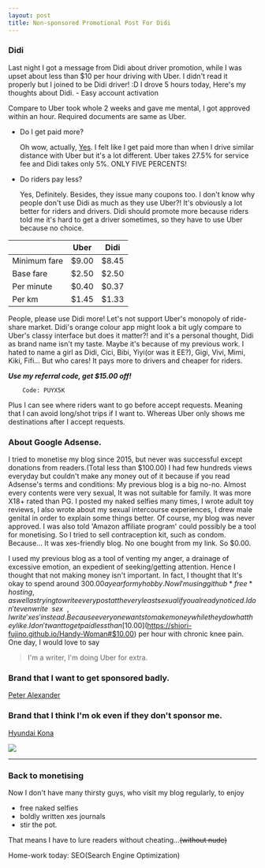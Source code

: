 ```yaml
---
layout: post
title: Non-sponsored Promotional Post For Didi
---
```


<h3>Didi</h3>
Last night I got a message from Didi about driver promotion, while I was upset about less than $10 per hour driving with Uber. I didn't read it properly but I joined to be Didi driver! :D I drove 5 hours today, Here's my thoughts about Didi.
- Easy account activation

  Compare to Uber took whole 2 weeks and gave me mental, I got approved within an hour. Required documents are same as Uber.

- Do I get paid more?

  Oh wow, actually, [Yes](https://australia.didiglobal.com/driver/didi-advance/). I felt like I get paid more than when I drive similar distance with Uber but it's a lot different. Uber takes 27.5% for service fee and Didi takes only 5%. ONLY FIVE PERCENTS!

- Do riders pay less?

  Yes, Definitely. Besides, they issue many coupons too. I don't know why people don't use Didi as much as they use Uber?! It's obviously a lot better for riders and drivers. Didi should promote more because riders told me it's hard to get a driver sometimes, so they have to use Uber because no choice.

|              | Uber  | Didi  |
|--------------|-------|-------|
| Minimum fare | $9.00 | $8.45 |
| Base fare    | $2.50 | $2.50 |
| Per minute   | $0.40 | $0.37 |
| Per km       | $1.45 | $1.33 |


People, please use Didi more! Let's not support Uber's monopoly of ride-share market. Didi's orange colour app might look a bit ugly compare to Uber's classy interface but does it matter?! and it's a personal thought, Didi as brand name isn't my taste. Maybe it's because of my previous work. I hated to name a girl as Didi, Cici, Bibi, Yiyi(or was it EE?), Gigi, Vivi, Mimi, Kiki, Fifi... But who cares! It pays more to drivers and cheaper for riders.

***Use my referral code, get $15.00 off!***

        Code: PUYX5K

  Plus I can see where riders want to go before accept requests. Meaning that I can avoid long/shot trips if I want to. Whereas Uber only shows me destinations after I accept requests.


<h3>About Google Adsense.</h3>
 I tried to monetise my blog since 2015, but never was successful except donations from readers.(Total less than $100.00) I had few hundreds views everyday but couldn't make any money out of it because if you read Adsense's terms and conditions: My previous blog is a big no-no. Almost every contents were very sexual, It was not suitable for family. It was more X18+ rated than PG. I posted my naked selfies many times, I wrote adult toy reviews, I also wrote about my sexual intercourse experiences, I drew male genital in order to explain some things better. Of course, my blog was never approved. I was also told 'Amazon affiliate program' could possibly be a tool for monetising. So I tried to sell contraception kit, such as condom. Because... It was xes-friendly blog. No one bought from my link. So $0.00.

 I used my previous blog as a tool of venting my anger, a drainage of excessive emotion, an expedient of seeking/getting attention. Hence I thought that not making money isn't important. In fact, I thought that It's okay to spend around $300.00 a year for my hobby. Now I'm using github *free* hosting, as well as trying to write every post at the very least sexual if you already noticed. I don't even write ~~sex~~, I write 'xes' instead. Because everyone wants to make money while they do what they like. I don't want to get paid less than [$10.00](https://shiori-fujino.github.io/Handy-Woman#$10.00) per hour with chronic knee pain. One day, I would love to say
 > I'm a writer, I'm doing Uber for extra.
 
 
 


 <h3>Brand that I want to get sponsored badly.</h3>

 [Peter Alexander](https://www.peteralexander.com.au/shop/en/peteralexander)
 <h3>Brand that I think I'm ok even if they don't sponsor me.</h3>

 [Hyundai Kona](https://www.hyundai.com/au/en/cars/suvs/kona?gclid=Cj0KCQjw8fr7BRDSARIsAK0Qqr74GcpJXZN7YRevl-twzCsz8lja_lDJX4tlPnR27JXmcdV9yy_R97caAnxPEALw_wcB&gclsrc=aw.ds)

![](https://65.media.tumblr.com/9b9ea86d59e3c7c11f280eccfec63426/tumblr_ntg1xrT9vU1udwanoo1_1280.jpg)

 ---

 <h3>Back to monetising</h3>
 Now I don't have many thirsty guys, who visit my blog regularly, to enjoy

 - free naked selfies
 - boldly written xes journals
 - stir the pot.


 That means I have to lure readers without cheating...~~(without nude)~~

 Home-work today: SEO(Search Engine Optimization)
